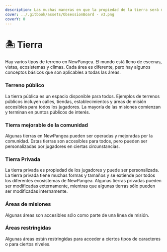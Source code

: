 ```yaml
---
description: Las muchas maneras en que la propiedad de la tierra será manejada en NewPangea.
cover: ../.gitbook/assets/ObsessionBoard - v3.png
coverY: 0
---
```


# 🏝 Tierra

Hay varios tipos de terreno en NewPangea. El mundo está lleno de escenas, vistas, ecosistemas y climas. Cada área es diferente, pero hay algunos conceptos básicos que son aplicables a todas las áreas.

### Terreno público

La tierra pública es un espacio disponible para todos. Ejemplos de terrenos públicos incluyen calles, tiendas, establecimientos y áreas de misión accesibles para todos los jugadores. La mayoría de las misiones comienzan y terminan en puntos públicos de interés.

### Tierra mejorable de la comunidad

Algunas tierras en NewPangea pueden ser operadas y mejoradas por la comunidad. Estas tierras son accesibles para todos, pero pueden ser personalizadas por jugadores en ciertas circunstancias.

### Tierra Privada

La tierra privada es propiedad de los jugadores y puede ser personalizada. La tierra privada tiene muchas formas y tamaños y se extiende por todos los diferentes ecosistemas de NewPangea. Algunas tierras privadas pueden ser modificadas externamente, mientras que algunas tierras sólo pueden ser modificadas internamente.

### Áreas de misiones

Algunas áreas son accesibles sólo como parte de una línea de misión.

### Áreas restringidas

Algunas áreas están restringidas para acceder a ciertos tipos de caracteres o para ciertos niveles.

